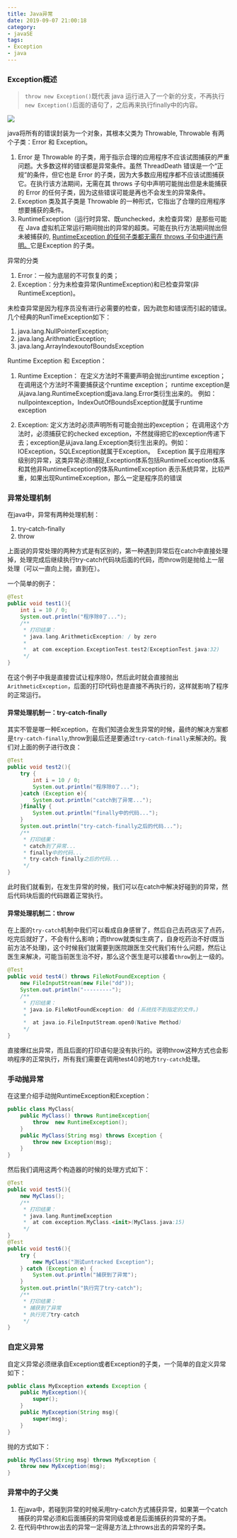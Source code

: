 ```yaml
---
title: Java异常
date: 2019-09-07 21:00:18
category:
- javaSE
tags:
- Exception
- java
---
```

### Exception概述

>`throw new Exception()`既代表 java 运行进入了一个新的分支，不再执行`new Exception()`后面的语句了，之后再来执行finally中的内容。

<!-- more -->
![](ExceptionStruct.png)

java将所有的错误封装为一个对象，其根本父类为 Throwable, Throwable 有两个子类：Error 和 Exception。
1. Error 是 Throwable 的子类，用于指示合理的应用程序不应该试图捕获的严重问题。大多数这样的错误都是异常条件。虽然 ThreadDeath 错误是一个“正规”的条件，但它也是 Error 的子类，因为大多数应用程序都不应该试图捕获它。在执行该方法期间，无需在其 throws 子句中声明可能抛出但是未能捕获的 Error 的任何子类，因为这些错误可能是再也不会发生的异常条件。
2. Exception 类及其子类是 Throwable 的一种形式，它指出了合理的应用程序想要捕获的条件。
3. RuntimeException（运行时异常、既unchecked，未检查异常）是那些可能在 Java 虚拟机正常运行期间抛出的异常的超类。可能在执行方法期间抛出但未被捕获的, <u>RuntimeException 的任何子类都无需在 throws 子句中进行声明。</u>它是Exception 的子类。

异常的分类
1. Error：一般为底层的不可恢复的类；
2. Exception：分为未检查异常(RuntimeException)和已检查异常(非RuntimeException)。


未检查异常是因为程序员没有进行必需要的检查，因为疏忽和错误而引起的错误。几个经典的RunTimeException如下：

1. java.lang.NullPointerException;
2. java.lang.ArithmaticException;
3. java.lang.ArrayIndexoutofBoundsException

Runtime Exception 和 Exception：
1. Runtime Exception： 
在定义方法时不需要声明会抛出runtime exception； 在调用这个方法时不需要捕获这个runtime exception； runtime exception是从java.lang.RuntimeException或java.lang.Error类衍生出来的。 例如：nullpointexception，IndexOutOfBoundsException就属于runtime exception 

2. Exception:
定义方法时必须声明所有可能会抛出的exception； 在调用这个方法时，必须捕获它的checked exception，不然就得把它的exception传递下去；exception是从java.lang.Exception类衍生出来的。例如：IOException，SQLException就属于Exception。 
Exception 属于应用程序级别的异常，这类异常必须捕捉,Exception体系包括RuntimeException体系和其他非RuntimeException的体系RuntimeException 表示系统异常，比较严重，如果出现RuntimeException，那么一定是程序员的错误

### 异常处理机制
在java中，异常有两种处理机制：
1. try-catch-finally
2. throw

上面说的异常处理的两种方式是有区别的，第一种遇到异常后在catch中直接处理掉，处理完成后继续执行try-catch代码块后面的代码，而throw则是抛给上一层处理（可以一直向上抛，直到在）。

一个简单的例子：

```java
@Test
public void test1(){
    int i = 10 / 0;
    System.out.println("程序除0了...");
    /**
     * 打印结果：
     * java.lang.ArithmeticException: / by zero
     *
     * 	at com.exception.ExceptionTest.test2(ExceptionTest.java:32)
     */
}
```
在这个例子中我是直接尝试让程序除0，然后此时就会直接抛出`ArithmeticException`，后面的打印代码也是直接不再执行的，这样就影响了程序的正常运行。


#### 异常处理机制一：try-catch-finally
其实不管是哪一种Exception，在我们知道会发生异常的时候，最终的解决方案都是`try-catch-finally`,throw到最后还是要通过`try-catch-finally`来解决的。我们对上面的例子进行改良：
```java
@Test
public void test2(){
    try {
        int i = 10 / 0;
        System.out.println("程序除0了...");
    }catch (Exception e){
        System.out.println("catch到了异常...");
    }finally {
        System.out.println("finally中的代码...");
    }
    System.out.println("try-catch-finally之后的代码...");
    /**
     * 打印结果：
     * catch到了异常...
     * finally中的代码...
     * try-catch-finally之后的代码...
     */
}
```
此时我们就看到，在发生异常的时候，我们可以在catch中解决好碰到的异常，然后代码块后面的代码跟着正常执行。

#### 异常处理机制二：throw
在上面的`try-catch`机制中我们可以看成自身感冒了，然后自己去药店买了点药，吃完后就好了，不会有什么影响；而throw就类似生病了，自身吃药治不好(既当前方法不处理)，这个时候我们就需要到医院跟医生交代我们有什么问题，然后让医生来解决，可能当前医生治不好，那么这个医生是可以接着`throw`到上一级的。
```java
@Test
public void test4() throws FileNotFoundException {
    new FileInputStream(new File("dd"));
    System.out.println("---------");
    /**
     * 打印结果：
     * java.io.FileNotFoundException: dd (系统找不到指定的文件。)
     *
     * 	at java.io.FileInputStream.open0(Native Method)
     */
}
```
直接爆红出异常，而且后面的打印语句是没有执行的。说明throw这种方式也会影响程序的正常执行，所有我们需要在调用test4()的地方`try-catch`处理。

### 手动抛异常
在这里介绍手动抛RuntimeException和Exception：
```java
public class MyClass{
    public MyClass() throws RuntimeException{
        throw  new RuntimeException();
    }
    public MyClass(String msg) throws Exception {
        throw new Exception(msg);
    }
}
```
然后我们调用这两个构造器的时候的处理方式如下：
```java
@Test
public void test5(){
    new MyClass();
    /**
     * 打印结果：
     * java.lang.RuntimeException
     * 	at com.exception.MyClass.<init>(MyClass.java:15)
     */
}
@Test
public void test6(){
    try {
        new MyClass("测试untracked Exception");
    } catch (Exception e) {
        System.out.println("捕获到了异常");
    }
    System.out.println("执行完了try-catch");
    /**
     * 打印结果：
     * 捕获到了异常
     * 执行完了try-catch
     */
}
```

### 自定义异常
自定义异常必须继承自Exception或者Exception的子类，一个简单的自定义异常如下：
```java
public class MyException extends Exception {
    public MyException(){
        super();
    }
    public MyException(String msg){
        super(msg);
    }
}
```
抛的方式如下：
```java
public MyClass(String msg) throws MyException {
    throw new MyException(msg);
}
```
### 异常中的子父类
1. 在java中，若碰到异常的时候采用try-catch方式捕获异常，如果第一个catch捕获的异常必须和后面捕获的异常同级或者是后面捕获的异常的子类。
2. 在代码中throw出去的异常一定得是方法上throws出去的异常的子类。